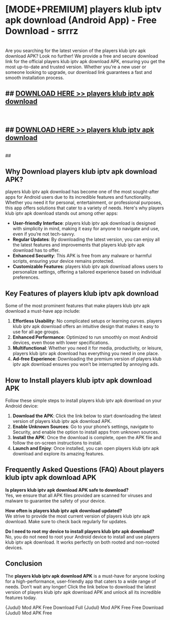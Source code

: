 # [MODE+PREMIUM] players klub iptv apk download (Android App) - Free Download - srrrz <br>
<br>
Are you searching for the latest version of the players klub iptv apk download APK? Look no further! We provide a free and secure download link for the official players klub iptv apk download APK, ensuring you get the most up-to-date and trusted version. Whether you're a new user or someone looking to upgrade, our download link guarantees a fast and smooth installation process.


## ##  [DOWNLOAD HERE >> players klub iptv apk download](http://freeplayer.one?title=players_klub_iptv_apk_download&ref=git)
  <br>

##  ## [DOWNLOAD HERE >> players klub iptv apk download](http://freeplayer.one?title=players_klub_iptv_apk_download&ref=git)
  <br>
  ##



## Why Download players klub iptv apk download APK?

players klub iptv apk download has become one of the most sought-after apps for Android users due to its incredible features and functionality. Whether you need it for personal, entertainment, or professional purposes, this app offers solutions that cater to a variety of needs. Here's why players klub iptv apk download stands out among other apps:

- **User-friendly Interface**: players klub iptv apk download is designed with simplicity in mind, making it easy for anyone to navigate and use, even if you’re not tech-savvy.
- **Regular Updates**: By downloading the latest version, you can enjoy all the latest features and improvements that players klub iptv apk download has to offer.
- **Enhanced Security**: This APK is free from any malware or harmful scripts, ensuring your device remains protected.
- **Customizable Features**: players klub iptv apk download allows users to personalize settings, offering a tailored experience based on individual preferences.

## Key Features of players klub iptv apk download

Some of the most prominent features that make players klub iptv apk download a must-have app include:

1. **Effortless Usability**: No complicated setups or learning curves. players klub iptv apk download offers an intuitive design that makes it easy to use for all age groups.
2. **Enhanced Performance**: Optimized to run smoothly on most Android devices, even those with lower specifications.
3. **Multifunctional**: Whether you need it for media, productivity, or leisure, players klub iptv apk download has everything you need in one place.
4. **Ad-free Experience**: Downloading the premium version of players klub iptv apk download ensures you won’t be interrupted by annoying ads.

## How to Install players klub iptv apk download APK

Follow these simple steps to install players klub iptv apk download on your Android device:

1. **Download the APK**: Click the link below to start downloading the latest version of players klub iptv apk download APK.
2. **Enable Unknown Sources**: Go to your phone’s settings, navigate to Security, and enable the option to install apps from unknown sources.
3. **Install the APK**: Once the download is complete, open the APK file and follow the on-screen instructions to install.
4. **Launch and Enjoy**: Once installed, you can open players klub iptv apk download and explore its amazing features.

## Frequently Asked Questions (FAQ) About players klub iptv apk download APK

**Is players klub iptv apk download APK safe to download?**  
Yes, we ensure that all APK files provided are scanned for viruses and malware to guarantee the safety of your device.

**How often is players klub iptv apk download updated?**  
We strive to provide the most current version of players klub iptv apk download. Make sure to check back regularly for updates.

**Do I need to root my device to install players klub iptv apk download?**  
No, you do not need to root your Android device to install and use players klub iptv apk download. It works perfectly on both rooted and non-rooted devices.

## Conclusion

The **players klub iptv apk download APK** is a must-have for anyone looking for a high-performance, user-friendly app that caters to a wide range of needs. Don’t wait any longer! Click the link below to download the latest version of players klub iptv apk download APK and unlock all its incredible features today.

{Judul} Mod APK Free
Download Full {Judul} Mod APK Free
Free Download {Judul} Mod APK Free

